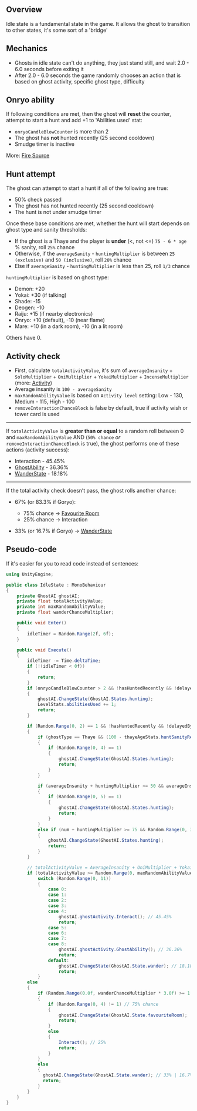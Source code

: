 ## Overview
Idle state is a fundamental state in the game. It allows the ghost to transition to other states, it's some sort of a 'bridge'

## Mechanics
- Ghosts in idle state can't do anything, they just stand still, and wait 2.0 - 6.0 seconds before exiting it
- After 2.0 - 6.0 seconds the game randomly chooses an action that is based on ghost activity, specific ghost type, difficulty

## Onryo ability
If following conditions are met, then the ghost will **reset** the counter, attempt to start a hunt and add +1 to 'Abilities used' stat:
- `onryoCandleBlowCounter` is more than 2
- The ghost has **not** hunted recently (25 second cooldown)
- Smudge timer is inactive

More: [Fire Source](/mechanics/FireSource.md)

## Hunt attempt
The ghost can attempt to start a hunt if all of the following are true:
- 50% check passed
- The ghost has not hunted recently (25 second cooldown)
- The hunt is not under smudge timer

Once these base conditions are met, whether the hunt will start depends on ghost type and sanity thresholds:
- If the ghost is a Thaye and the player is **under** (<, not <=) `75 - 6 * age` % sanity, roll `25%` chance
- Otherwise, if the `averageSanity` - `huntingMultiplier` is between `25 (exclusive)` and `50 (inclusive)`, roll `20%` chance
- Else if `averageSanity` - `huntingMultiplier` is less than 25, roll `1/3` chance

`huntingMultiplier` is based on ghost type:
- Demon: +20
- Yokai: +30 (if talking)
- Shade: -15
- Deogen: -10
- Raiju: +15 (if nearby electronics)
- Onryo: +10 (default), -10 (near flame)
- Mare: +10 (in a dark room), -10 (in a lit room)

Others have 0.


## Activity check
- First, calculate `totalActivityValue`, it's sum of `averageInsanity` + `SoloMultiplier` + `OniMultiplier` + `YokaiMultiplier` + `IncenseMultiplier` (more: [Activity](/mechanics/Activity.md))
- Average insanity is `100 - averageSanity`
- `maxRandomAbilityValue` is based on `Activity level` setting: Low - 130, Medium - 115, High - 100
- `removeInteractionChanceBlock` is false by default, true if activity wish or tower card is used
---
If `totalActivityValue` is **greater than or equal** to a random roll between 0 and `maxRandomAbilityValue` AND (`50% chance` *or* `removeInteractionChanceBlock` is true), the ghost performs one of these actions (activity success):

- Interaction - 45.45%
- [GhostAbility](GhostAbilityState) - 36.36%
- [WanderState](WanderState) - 18.18%

---

If the total activity check doesn’t pass, the ghost rolls another chance:

- 67% (or 83.3% if Goryo):
  - 75% chance → [Favourite Room](FavRoomState)
  - 25% chance → Interaction

- 33% (or 16.7% if Goryo) → [WanderState](WanderState)


## Pseudo-code
If it's easier for you to read code instead of sentences:
```c#
using UnityEngine;

public class IdleState : MonoBehaviour
{
    private GhostAI ghostAI;
    private float totalActivityValue;
    private int maxRandomAbilityValue;
    private float wanderChanceMultiplier;

    public void Enter()
    {
        idleTimer = Random.Range(2f, 6f);
    }

    public void Execute()
    {
        idleTimer -= Time.deltaTime;
		if (!(idleTimer < 0f))
		{
			return;
		}
        if (onryoCandleBlowCounter > 2 && !hasHuntedRecently && !delayedBySmudgeStick && !isTutorial)
        {
            ghostAI.ChangeState(GhostAI.States.hunting);
            LevelStats.abilitiesUsed += 1;
            return;
        }    

		if (Random.Range(0, 2) == 1 && !hasHuntedRecently && !delayedBySmudgeStick && !isTutorial)
		{
            if (ghostType == Thaye && (100 - thayeAgeStats.huntSanityRequirement < averageInsanity))
            {
				if (Random.Range(0, 4) == 1)
				{
					ghostAI.ChangeState(GhostAI.States.hunting);
					return;
				}
            }

			if (averageInsanity + huntingMultiplier >= 50 && averageInsanity + huntingMultiplier < 75)
			{
				if (Random.Range(0, 5) == 1)
				{
					ghostAI.ChangeState(GhostAI.States.hunting);
					return;
				}
			}
			else if (num + huntingMultiplier >= 75 && Random.Range(0, 3) == 1)
			{
				ghostAI.ChangeState(GhostAI.States.hunting);
				return;
			}
		}

        // totalActivityValue = AverageInsanity + OniMultiplier + YokaiMultiplier + IncenseMultiplier
        if (totalActivityValue >= Random.Range(0, maxRandomAbilityValue) && (Random.Range(0, 2) == 1 || removeInteractionChanceBlock)) // maxRandomAbilityValue (Activity level: high = 100, medium = 115, low = 130), +50% if Shade
        	switch (Random.Range(0, 11))
			{
	 		    case 0:
			    case 1:
			    case 2:
			    case 3:
			    case 4:
				    ghostAI.ghostActivity.Interact(); // 45.45%
				    return;
			    case 5:
			    case 6:
			    case 7:
			    case 8:
				    ghostAI.ghostActivity.GhostAbility(); // 36.36%
				    return;
                default:
                    ghostAI.ChangeState(GhostAI.State.wander); // 18.18%
                    return;
			}
        else
        {
            if (Random.Range(0.0f, wanderChanceMultiplier * 3.0f) >= 1.0f) // 67% | 83.3% Goryo
            {
                if (Random.Range(0, 4) != 1) // 75% chance
                {
                    ghostAI.ChangeState(GhostAI.State.favouriteRoom);
                    return;
                }                                                                    
                else
                {
                    Interact(); // 25%
                    return;
                }
            }
            else
            {
              ghostAI.ChangeState(GhostAI.State.wander); // 33% | 16.7% Goryo
              return;
            }
        }
    }
}
```
